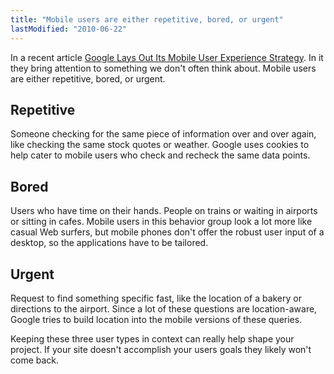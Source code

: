 ```yaml
---
title: "Mobile users are either repetitive, bored, or urgent"
lastModified: "2010-06-22"
---
```


In a recent article [Google Lays Out Its Mobile User Experience Strategy](http://www.informationweek.com/blog/main/archives/2007/04/google_lays_out.html). In it they bring attention to something we don't often think about. Mobile users are either repetitive, bored, or urgent.

## Repetitive

Someone checking for the same piece of information over and over again, like checking the same stock quotes or weather. Google uses cookies to help cater to mobile users who check and recheck the same data points.

## Bored

Users who have time on their hands. People on trains or waiting in airports or sitting in cafes. Mobile users in this behavior group look a lot more like casual Web surfers, but mobile phones don't offer the robust user input of a desktop, so the applications have to be tailored.

## Urgent

Request to find something specific fast, like the location of a bakery or directions to the airport. Since a lot of these questions are location-aware, Google tries to build location into the mobile versions of these queries.

Keeping these three user types in context can really help shape your project. If your site doesn't accomplish your users goals they likely won't come back.
